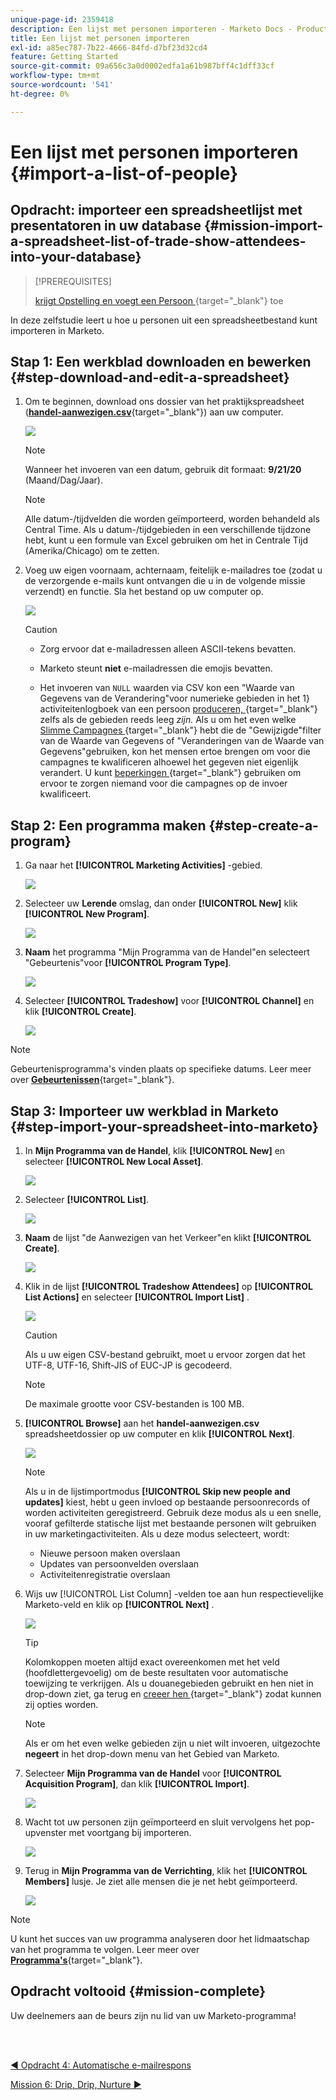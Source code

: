 ```yaml
---
unique-page-id: 2359418
description: Een lijst met personen importeren - Marketo Docs - Productdocumentatie
title: Een lijst met personen importeren
exl-id: a85ec787-7b22-4666-84fd-d7bf23d32cd4
feature: Getting Started
source-git-commit: 09a656c3a0d0002edfa1a61b987bff4c1dff33cf
workflow-type: tm+mt
source-wordcount: '541'
ht-degree: 0%

---
```


# Een lijst met personen importeren {#import-a-list-of-people}

## Opdracht: importeer een spreadsheetlijst met presentatoren in uw database {#mission-import-a-spreadsheet-list-of-trade-show-attendees-into-your-database}

>[!PREREQUISITES]
>
>[ krijgt Opstelling en voegt een Persoon ](/help/marketo/getting-started/quick-wins/get-set-up-and-add-a-person.md){target="_blank"} toe

In deze zelfstudie leert u hoe u personen uit een spreadsheetbestand kunt importeren in Marketo.

## Stap 1: Een werkblad downloaden en bewerken {#step-download-and-edit-a-spreadsheet}

1. Om te beginnen, download ons dossier van het praktijkspreadsheet ([**handel-aanwezigen.csv**](/help/marketo/getting-started/assets/tradeshow-attendees.csv){target="_blank"}) aan uw computer.

   ![](assets/import-a-list-of-people-1.png)

   >[!NOTE]
   >
   >Wanneer het invoeren van een datum, gebruik dit formaat: **9/21/20** (Maand/Dag/Jaar).

   >[!NOTE]
   >
   >Alle datum-/tijdvelden die worden geïmporteerd, worden behandeld als Central Time. Als u datum-/tijdgebieden in een verschillende tijdzone hebt, kunt u een formule van Excel gebruiken om het in Centrale Tijd (Amerika/Chicago) om te zetten.

1. Voeg uw eigen voornaam, achternaam, feitelijk e-mailadres toe (zodat u de verzorgende e-mails kunt ontvangen die u in de volgende missie verzendt) en functie. Sla het bestand op uw computer op.

   ![](assets/import-a-list-of-people-2.png)

   >[!CAUTION]
   >
   >* Zorg ervoor dat e-mailadressen alleen ASCII-tekens bevatten.
   >
   >* Marketo steunt **niet** e-mailadressen die emojis bevatten.
   >
   >* Het invoeren van `NULL` waarden via CSV kon een &quot;Waarde van Gegevens van de Verandering&quot;voor numerieke gebieden in het 1&rbrace; activiteitenlogboek van een persoon [ produceren, ](/help/marketo/product-docs/core-marketo-concepts/smart-lists-and-static-lists/managing-people-in-smart-lists/locate-the-activity-log-for-a-person.md){target="_blank"} zelfs als de gebieden reeds leeg _zijn._ Als u om het even welke [ Slimme Campagnes ](/help/marketo/product-docs/core-marketo-concepts/smart-campaigns/understanding-smart-campaigns.md){target="_blank"} hebt die de &quot;Gewijzigde&quot;filter van de Waarde van Gegevens of &quot;Veranderingen van de Waarde van Gegevens&quot;gebruiken, kon het mensen ertoe brengen om voor die campagnes te kwalificeren alhoewel het gegeven niet eigenlijk verandert. U kunt [ beperkingen ](/help/marketo/product-docs/core-marketo-concepts/smart-lists-and-static-lists/using-smart-lists/add-a-constraint-to-a-smart-list-filter.md){target="_blank"} gebruiken om ervoor te zorgen niemand voor die campagnes op de invoer kwalificeert.

## Stap 2: Een programma maken {#step-create-a-program}

1. Ga naar het **[!UICONTROL Marketing Activities]** -gebied.

   ![](assets/import-a-list-of-people-3.png)

1. Selecteer uw **Lerende** omslag, dan onder **[!UICONTROL New]** klik **[!UICONTROL New Program]**.

   ![](assets/import-a-list-of-people-4.png)

1. **Naam** het programma &quot;Mijn Programma van de Handel&quot;en selecteert &quot;Gebeurtenis&quot;voor **[!UICONTROL Program Type]**.

   ![](assets/import-a-list-of-people-5.png)

1. Selecteer **[!UICONTROL Tradeshow]** voor **[!UICONTROL Channel]** en klik **[!UICONTROL Create]**.

   ![](assets/import-a-list-of-people-6.png)

>[!NOTE]
>
>Gebeurtenisprogramma&#39;s vinden plaats op specifieke datums. Leer meer over [**Gebeurtenissen**](/help/marketo/product-docs/demand-generation/events/understanding-events/understanding-event-programs.md){target="_blank"}.

## Stap 3: Importeer uw werkblad in Marketo {#step-import-your-spreadsheet-into-marketo}

1. In **Mijn Programma van de Handel**, klik **[!UICONTROL New]** en selecteer **[!UICONTROL New Local Asset]**.

   ![](assets/import-a-list-of-people-7.png)

1. Selecteer **[!UICONTROL List]**.

   ![](assets/import-a-list-of-people-8.png)

1. **Naam** de lijst &quot;de Aanwezigen van het Verkeer&quot;en klikt **[!UICONTROL Create]**.

   ![](assets/import-a-list-of-people-9.png)

1. Klik in de lijst **[!UICONTROL Tradeshow Attendees]** op **[!UICONTROL List Actions]** en selecteer **[!UICONTROL Import List]** .

   ![](assets/import-a-list-of-people-10.png)

   >[!CAUTION]
   >
   >Als u uw eigen CSV-bestand gebruikt, moet u ervoor zorgen dat het UTF-8, UTF-16, Shift-JIS of EUC-JP is gecodeerd.

   >[!NOTE]
   >
   >De maximale grootte voor CSV-bestanden is 100 MB.

1. **[!UICONTROL Browse]** aan het **handel-aanwezigen.csv** spreadsheetdossier op uw computer en klik **[!UICONTROL Next]**.

   ![](assets/import-a-list-of-people-11.png)

   >[!NOTE]
   >
   >Als u in de lijstimportmodus **[!UICONTROL Skip new people and updates]** kiest, hebt u geen invloed op bestaande persoonrecords of worden activiteiten geregistreerd. Gebruik deze modus als u een snelle, vooraf gefilterde statische lijst met bestaande personen wilt gebruiken in uw marketingactiviteiten. Als u deze modus selecteert, wordt:
   >
   > * Nieuwe persoon maken overslaan
   > * Updates van persoonvelden overslaan
   > * Activiteitenregistratie overslaan

1. Wijs uw [!UICONTROL List Column] -velden toe aan hun respectievelijke Marketo-veld en klik op **[!UICONTROL Next]** .

   ![](assets/import-a-list-of-people-12.png)

   >[!TIP]
   >
   >Kolomkoppen moeten altijd exact overeenkomen met het veld (hoofdlettergevoelig) om de beste resultaten voor automatische toewijzing te verkrijgen. Als u douanegebieden gebruikt en hen niet in drop-down ziet, ga terug en [ creeer hen ](/help/marketo/product-docs/administration/field-management/create-a-custom-field-in-marketo.md){target="_blank"} zodat kunnen zij opties worden.

   >[!NOTE]
   >
   >Als er om het even welke gebieden zijn u niet wilt invoeren, uitgezochte **negeert** in het drop-down menu van het Gebied van Marketo.

1. Selecteer **Mijn Programma van de Handel** voor **[!UICONTROL Acquisition Program]**, dan klik **[!UICONTROL Import]**.

   ![](assets/import-a-list-of-people-13.png)

1. Wacht tot uw personen zijn geïmporteerd en sluit vervolgens het pop-upvenster met voortgang bij importeren.

   ![](assets/import-a-list-of-people-14.png)

1. Terug in **Mijn Programma van de Verrichting**, klik het **[!UICONTROL Members]** lusje. Je ziet alle mensen die je net hebt geïmporteerd.

   ![](assets/import-a-list-of-people-15.png)

>[!NOTE]
>
>U kunt het succes van uw programma analyseren door het lidmaatschap van het programma te volgen. Leer meer over [**Programma&#39;s**](/help/marketo/product-docs/core-marketo-concepts/programs/creating-programs/understanding-programs.md){target="_blank"}.

## Opdracht voltooid {#mission-complete}

Uw deelnemers aan de beurs zijn nu lid van uw Marketo-programma!

<br> 

[◄ Opdracht 4: Automatische e-mailrespons](/help/marketo/getting-started/quick-wins/email-auto-response.md)

[Mission 6: Drip, Drip, Nurture ►](/help/marketo/getting-started/quick-wins/drip-drip-nurture.md)
